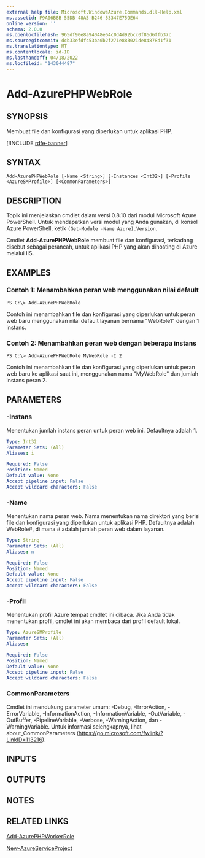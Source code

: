 ```yaml
---
external help file: Microsoft.WindowsAzure.Commands.dll-Help.xml
ms.assetid: F9A06B8B-55DB-48A5-B246-53347E759E64
online version: ''
schema: 2.0.0
ms.openlocfilehash: 965df90e8a94048e64c0d4d92bcc0f86d6ffb37c
ms.sourcegitcommit: dcb33efdfc53ba0b2f271e883021de84878d1f31
ms.translationtype: MT
ms.contentlocale: id-ID
ms.lasthandoff: 04/18/2022
ms.locfileid: "143044487"
---
```

# Add-AzurePHPWebRole

## SYNOPSIS
Membuat file dan konfigurasi yang diperlukan untuk aplikasi PHP.

[!INCLUDE [rdfe-banner](../../includes/rdfe-banner.md)]

## SYNTAX

```
Add-AzurePHPWebRole [-Name <String>] [-Instances <Int32>] [-Profile <AzureSMProfile>] [<CommonParameters>]
```

## DESCRIPTION
Topik ini menjelaskan cmdlet dalam versi 0.8.10 dari modul Microsoft Azure PowerShell.
Untuk mendapatkan versi modul yang Anda gunakan, di konsol Azure PowerShell, ketik `(Get-Module -Name Azure).Version`.

Cmdlet **Add-AzurePHPWebRole** membuat file dan konfigurasi, terkadang disebut sebagai perancah, untuk aplikasi PHP yang akan dihosting di Azure melalui IIS.

## EXAMPLES

### Contoh 1: Menambahkan peran web menggunakan nilai default
```
PS C:\> Add-AzurePHPWebRole
```

Contoh ini menambahkan file dan konfigurasi yang diperlukan untuk peran web baru menggunakan nilai default layanan bernama "WebRole1" dengan 1 instans.

### Contoh 2: Menambahkan peran web dengan beberapa instans
```
PS C:\> Add-AzurePHPWebRole MyWebRole -I 2
```

Contoh ini menambahkan file dan konfigurasi yang diperlukan untuk peran web baru ke aplikasi saat ini, menggunakan nama "MyWebRole" dan jumlah instans peran 2.

## PARAMETERS

### -Instans
Menentukan jumlah instans peran untuk peran web ini.
Defaultnya adalah 1.

```yaml
Type: Int32
Parameter Sets: (All)
Aliases: i

Required: False
Position: Named
Default value: None
Accept pipeline input: False
Accept wildcard characters: False
```

### -Name
Menentukan nama peran web.
Nama menentukan nama direktori yang berisi file dan konfigurasi yang diperlukan untuk aplikasi PHP.
Defaultnya adalah WebRole#, di mana # adalah jumlah peran web dalam layanan.

```yaml
Type: String
Parameter Sets: (All)
Aliases: n

Required: False
Position: Named
Default value: None
Accept pipeline input: False
Accept wildcard characters: False
```

### -Profil
Menentukan profil Azure tempat cmdlet ini dibaca.
Jika Anda tidak menentukan profil, cmdlet ini akan membaca dari profil default lokal.

```yaml
Type: AzureSMProfile
Parameter Sets: (All)
Aliases: 

Required: False
Position: Named
Default value: None
Accept pipeline input: False
Accept wildcard characters: False
```

### CommonParameters
Cmdlet ini mendukung parameter umum: -Debug, -ErrorAction, -ErrorVariable, -InformationAction, -InformationVariable, -OutVariable, -OutBuffer, -PipelineVariable, -Verbose, -WarningAction, dan -WarningVariable. Untuk informasi selengkapnya, lihat about_CommonParameters (https://go.microsoft.com/fwlink/?LinkID=113216).

## INPUTS

## OUTPUTS

## NOTES

## RELATED LINKS

[Add-AzurePHPWorkerRole](./Add-AzurePHPWorkerRole.md)

[New-AzureServiceProject](./New-AzureServiceProject.md)


